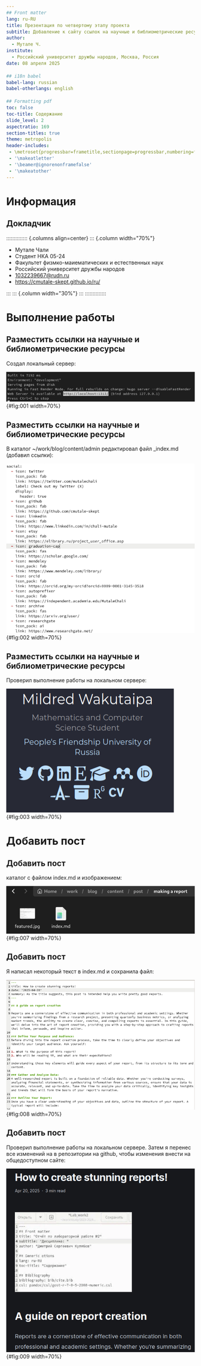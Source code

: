 ```yaml
---
## Front matter
lang: ru-RU
title: Презентация по четвертому этапу проекта
subtitle: Добавление к сайту ссылок на научные и библиометрические ресурсы
author:
  - Мутале Ч.
institute:
  - Российский университет дружбы народов, Москва, Россия
date: 08 апреля 2025

## i18n babel
babel-lang: russian
babel-otherlangs: english

## Formatting pdf
toc: false
toc-title: Содержание
slide_level: 2
aspectratio: 169
section-titles: true
theme: metropolis
header-includes:
 - \metroset{progressbar=frametitle,sectionpage=progressbar,numbering=fraction}
 - '\makeatletter'
 - '\beamer@ignorenonframefalse'
 - '\makeatother'
---
```


# Информация

## Докладчик

:::::::::::::: {.columns align=center}
::: {.column width="70%"}

  * Мутале Чали
  * Студент НКА 05-24
  * Факультет физмко-маиематических и естественных наук
  * Российский университет дружбы народов
  * [1032239667@rudn.ru](mailto:1032239667@rudn.ru)
  * <https://cmutale-skept.github.io/ru/>

:::
::: {.column width="30%"}
:::
::::::::::::::

# Выполнение работы

## Разместить ссылки на научные и библиометрические ресурсы

Cоздал локальный сервер:

![Рис 1: Cоздание локального сервера](image/1.PNG){#fig:001 width=70%}

## Разместить ссылки на научные и библиометрические ресурсы

В каталог ~/work/blog/content/admin редактировал файл _index.md (добавил ссылки):

![Рис 2: Редатирование файла _index.md](image/2.PNG){#fig:002 width=70%}

## Разместить ссылки на научные и библиометрические ресурсы

Проверил выполнение работы на локальном сервере: 

![Рис 3: Проверка добавление ссылок](image/3.PNG){#fig:003 width=70%}

# Добавить пост

## Добавить пост

каталог с файлом index.md и изображением:

![Рис 4: Каталог making a report](image/7.PNG){#fig:007 width=70%}

## Добавить пост

Я написал некоторый текст в index.md и сохранила файл:

![Рис 5: Создание поста по оформлению отчета](image/8.PNG){#fig:008 width=70%}

## Добавить пост

Проверил выполнение работы на локальном сервере. Затем я перенес все изменений на в репозитории на github, чтобы изменения внести на общедоступном сайте:

![Рис 6: Название рисунка](image/9.PNG){#fig:009 width=70%}



